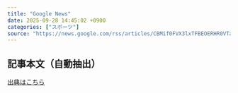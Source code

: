 ```yaml
---
title: "Google News"
date: 2025-09-28 14:45:02 +0900
categories: ["スポーツ"]
source: "https://news.google.com/rss/articles/CBMif0FVX3lxTFBEOERHR0VTaXFyWE9QQ2hFV1pwcDcwWXFKYzc2OEhWOVdwVHo4YWNjX0NCZ1dKRjMwS0dMV2lISjMxdU9UUks0TGtoUFA5NG9XSEthZFhNNFJ5bG1vNndLVktobmZCRTBpTlZRTHhwTUhVRmtVeVR6U3RjOUNSYTQ?oc=5"
---
```


## 記事本文（自動抽出）
<body class="y0K44d EA71Tc" id="readabilityBody"></body>

[出典はこちら](https://news.google.com/rss/articles/CBMif0FVX3lxTFBEOERHR0VTaXFyWE9QQ2hFV1pwcDcwWXFKYzc2OEhWOVdwVHo4YWNjX0NCZ1dKRjMwS0dMV2lISjMxdU9UUks0TGtoUFA5NG9XSEthZFhNNFJ5bG1vNndLVktobmZCRTBpTlZRTHhwTUhVRmtVeVR6U3RjOUNSYTQ?oc=5)
